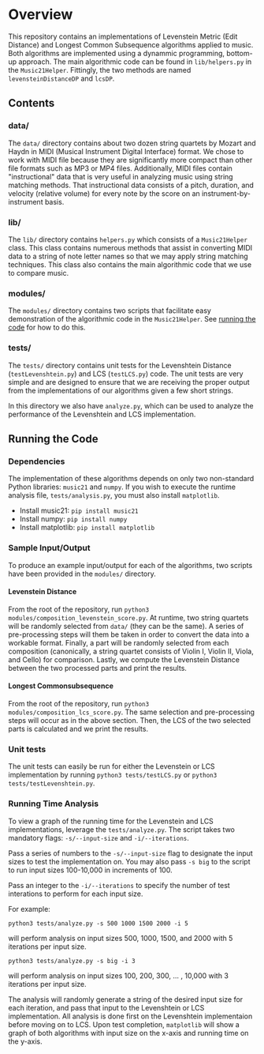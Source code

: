 # Overview

This repository contains an implementations of Levenstein Metric (Edit Distance) and Longest Common Subsequence
algorithms applied to music. Both algorithms are implemented using a dynammic programming, bottom-up approach.
The main algorithmic code can be found in `lib/helpers.py` in the `Music21Helper`. Fittingly, the two
methods are named `levensteinDistanceDP` and `lcsDP`.

## Contents

### data/
The `data/` directory contains about two dozen string quartets by Mozart and Haydn in MIDI
(Musical Instrument Digital Interface) format. We chose to work with MIDI file because they are significantly
more compact than other file formats such as MP3 or MP4 files.
Additionally, MIDI files contain "instructional" data that is very useful in analyzing music using string matching methods.
That instructional data consists of a pitch, duration, and velocity (relative volume) for every note by the score on an instrument-by-instrument basis. 

### lib/
The `lib/` directory contains `helpers.py` which consists of a `Music21Helper` class.
This class contains numerous methods that assist in converting MIDI data to a string of note letter names so that we may apply string matching techniques.
This class also contains the main algorithmic code that we use to compare music.

### modules/
The `modules/` directory contains two scripts that facilitate easy demonstration of the algorithmic code in the `Music21Helper`. See [running the code](#running-the-code) for how to do this.

### tests/
The `tests/` directory contains unit tests for the Levenshtein Distance (`testLevenshtein.py`) and LCS (`testLCS.py`) code. The unit tests are very simple and are designed to ensure that we are receiving the proper output from the implementations of our algorithms given a few short strings.

In this directory we also have `analyze.py`, which can be used to analyze the performance of the Levenshtein and LCS implementation.

## Running the Code

### Dependencies

The implementation of these algorithms depends on only two non-standard Python libraries: `music21` and `numpy`.
If you wish to execute the runtime analysis file, `tests/analysis.py`, you must also install `matplotlib`.

- Install music21: `pip install music21`
- Install numpy: `pip install numpy`
- Install matplotlib: `pip install matplotlib`

### Sample Input/Output

To produce an example input/output for each of the algorithms, two scripts have been provided in the `modules/` directory.

#### Levenstein Distance

From the root of the repository, run `python3 modules/composition_levenstein_score.py`.
At runtime, two string quartets will be randomly selected from `data/` (they can be the same).
A series of pre-processing steps will them be taken in order to convert the data into a workable format.
Finally, a part will be randomly selected from each composition (canonically, a string quartet
consists of Violin I, Violin II, Viola, and Cello) for comparison.
Lastly, we compute the Levenstein Distance between the two processed parts and print the results.

#### Longest Commonsubsequence
From the root of the repository, run `python3 modules/composition_lcs_score.py`. The same selection and pre-processing steps will occur as in the above section. Then, the LCS of the two selected parts is calculated and we print the results.

### Unit tests
The unit tests can easily be run for either the Levenstein or LCS implementation by running
`python3 tests/testLCS.py` or `python3 tests/testLevenshtein.py`.

### Running Time Analysis
To view a graph of the running time for the Levenstein and LCS implementations, leverage the `tests/analyze.py`.
The script takes two mandatory flags: `-s/--input-size` and `-i/--iterations`.

Pass a series of numbers to the `-s/--input-size` flag to designate the input sizes to test the implementation on. You may also pass `-s big` to the script to run input sizes 100-10,000 in increments of 100.

Pass an integer to the `-i/--iterations` to specify the number of test interations to perform for each input size.

For example:

`python3 tests/analyze.py -s 500 1000 1500 2000 -i 5`

will perform analysis on input sizes 500, 1000, 1500, and 2000 with 5 iterations per input size.

`python3 tests/analyze.py -s big -i 3`

will perform analysis on input sizes 100, 200, 300, ... , 10,000 with 3 iterations per input size.

The analysis will randomly generate a string of the desired input size for each iteration, and pass that input to the Levenshtein or LCS implementation.
All analysis is done first on the Levenshtein implementaion before moving on to LCS.
Upon test completion, `matplotlib` will show a graph of both algorithms with input size on the x-axis and running time on the y-axis.
